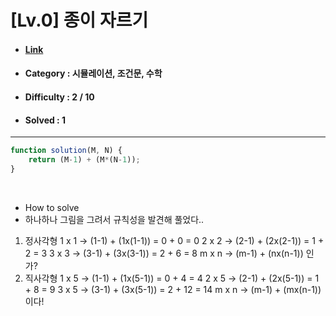 # [Lv.0] 종이 자르기 
* #### [Link](https://school.programmers.co.kr/learn/courses/30/lessons/120922)
* #### Category : 시뮬레이션, 조건문, 수학
* #### Difficulty : 2 / 10  
* #### Solved : 1

<hr />

```js
function solution(M, N) {
    return (M-1) + (M*(N-1));
}
```

<br />

* How to solve
* 하나하나 그림을 그려서 규칙성을 발견해 풀었다..
1. 정사각형 
1 x 1 -> (1-1) + (1x(1-1)) = 0 + 0 = 0
2 x 2 -> (2-1) + (2x(2-1)) = 1 + 2 = 3
3 x 3 -> (3-1) + (3x(3-1)) = 2 + 6 = 8
m x n -> (m-1) + (nx(n-1)) 인가?
2. 직사각형 
1 x 5 -> (1-1) + (1x(5-1)) = 0 + 4 = 4
2 x 5 -> (2-1) + (2x(5-1)) = 1 + 8 = 9
3 x 5 -> (3-1) + (3x(5-1)) = 2 + 12 = 14
m x n -> (m-1) + (mx(n-1)) 이다!